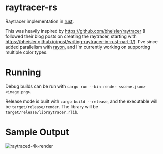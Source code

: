 # raytracer-rs
Raytracer implementation in [rust](https://www.rust-lang.org).

This was heavily inspired by https://github.com/bheisler/raytracer 
(I followed their blog posts on creating the raytracer, starting with https://bheisler.github.io/post/writing-raytracer-in-rust-part-1/).
I've since added parallelism with [rayon](https://crates.io/crates/rayon), and I'm currently working on supporting multiple color types.

# Running

Debug builds can be run with `cargo run --bin render <scene.json> <image.png>`. 

Release mode is built with `cargo build --release`, and the executable will be `target/release/render`. The library will  be `target/release/libraytracer.rlib`.

# Sample Output

![raytraced-4k-render](./samples/4k.png)
